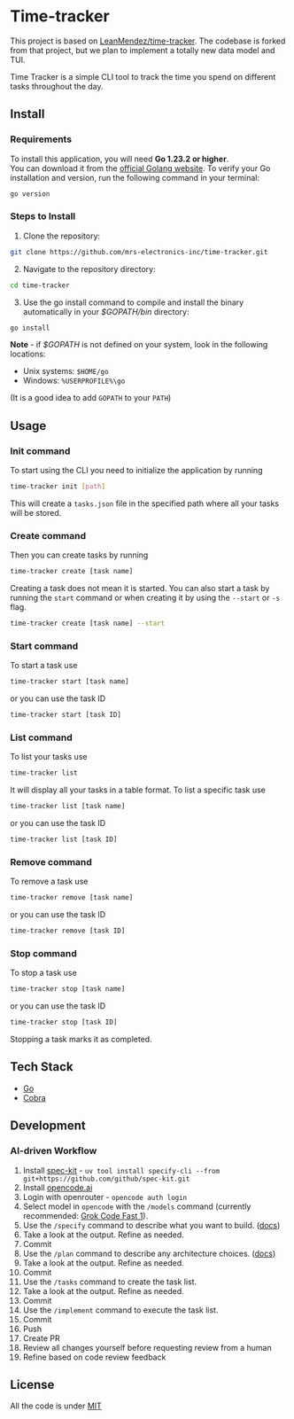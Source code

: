 # Time-tracker

This project is based on [LeanMendez/time-tracker](https://github.com/LeanMendez/time-tracker). The codebase is forked from that project, but we plan to implement a totally new data model and TUI.

Time Tracker is a simple CLI tool to track the time you spend on different tasks throughout the day.

## Install

### Requirements

To install this application, you will need **Go 1.23.2 or higher**.  
You can download it from the [official Golang website](https://go.dev/dl/).
To verify your Go installation and version, run the following command in your terminal:

```bash
go version
```

### Steps to Install

1. Clone the repository:

```bash
git clone https://github.com/mrs-electronics-inc/time-tracker.git
```

2. Navigate to the repository directory:

```bash
cd time-tracker
```

3. Use the go install command to compile and install the binary automatically in your _$GOPATH/bin_ directory:

```bash
go install
```

**Note** - if _$GOPATH_ is not defined on your system, look in the following locations:

- Unix systems: `$HOME/go`
- Windows: `%USERPROFILE%\go`

(It is a good idea to add `GOPATH` to your `PATH`)

## Usage

### Init command

To start using the CLI you need to initialize the application by running

```bash
time-tracker init [path]
```

This will create a `tasks.json` file in the specified path where all your tasks will be stored.

### Create command

Then you can create tasks by running

```bash
time-tracker create [task name]
```

Creating a task does not mean it is started.
You can also start a task by running the `start` command or when creating it by using the `--start` or `-s` flag.

```bash
time-tracker create [task name] --start
```

### Start command

To start a task use

```bash
time-tracker start [task name]
```

or you can use the task ID

```bash
time-tracker start [task ID]
```

### List command

To list your tasks use

```bash
time-tracker list
```

It will display all your tasks in a table format.
To list a specific task use

```bash
time-tracker list [task name]
```

or you can use the task ID

```bash
time-tracker list [task ID]
```

### Remove command

To remove a task use

```bash
time-tracker remove [task name]
```

or you can use the task ID

```bash
time-tracker remove [task ID]
```

### Stop command

To stop a task use

```bash
time-tracker stop [task name]
```

or you can use the task ID

```bash
time-tracker stop [task ID]
```

Stopping a task marks it as completed.

## Tech Stack

- [Go](https://go.dev/)
- [Cobra](https://github.com/spf13/cobra)

## Development

### AI-driven Workflow

1. Install [spec-kit](https://github.com/github/spec-kit) - `uv tool install specify-cli --from git+https://github.com/github/spec-kit.git`
1. Install [opencode.ai](https://opencode.ai)
1. Login with openrouter - `opencode auth login`
1. Select model in `opencode` with the `/models` command (currently recommended: [Grok Code Fast 1](https://openrouter.ai/x-ai/grok-code-fast-1)).
1. Use the `/specify` command to describe what you want to build. ([docs](https://github.com/github/spec-kit?tab=readme-ov-file#3-create-the-spec))
1. Take a look at the output. Refine as needed.
1. Commit
1. Use the `/plan` command to describe any architecture choices. ([docs](https://github.com/github/spec-kit?tab=readme-ov-file#3-create-the-spec))
1. Take a look at the output. Refine as needed.
1. Commit
1. Use the `/tasks` command to create the task list.
1. Take a look at the output. Refine as needed.
1. Commit
1. Use the `/implement` command to execute the task list.
1. Commit
1. Push
1. Create PR
1. Review all changes yourself before requesting review from a human
1. Refine based on code review feedback

## License

All the code is under [MIT](/LICENSE)
